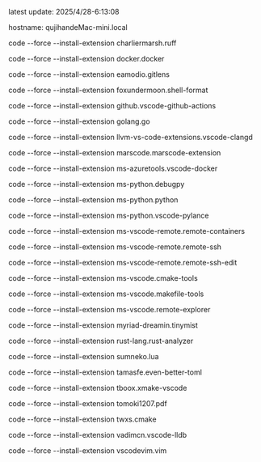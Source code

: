 latest update: 2025/4/28-6:13:08
  
hostname:
qujihandeMac-mini.local
  
code --force --install-extension
charliermarsh.ruff
 
code --force --install-extension
docker.docker
 
code --force --install-extension
eamodio.gitlens
 
code --force --install-extension
foxundermoon.shell-format
 
code --force --install-extension
github.vscode-github-actions
 
code --force --install-extension
golang.go
 
code --force --install-extension
llvm-vs-code-extensions.vscode-clangd
 
code --force --install-extension
marscode.marscode-extension
 
code --force --install-extension
ms-azuretools.vscode-docker
 
code --force --install-extension
ms-python.debugpy
 
code --force --install-extension
ms-python.python
 
code --force --install-extension
ms-python.vscode-pylance
 
code --force --install-extension
ms-vscode-remote.remote-containers
 
code --force --install-extension
ms-vscode-remote.remote-ssh
 
code --force --install-extension
ms-vscode-remote.remote-ssh-edit
 
code --force --install-extension
ms-vscode.cmake-tools
 
code --force --install-extension
ms-vscode.makefile-tools
 
code --force --install-extension
ms-vscode.remote-explorer
 
code --force --install-extension
myriad-dreamin.tinymist
 
code --force --install-extension
rust-lang.rust-analyzer
 
code --force --install-extension
sumneko.lua
 
code --force --install-extension
tamasfe.even-better-toml
 
code --force --install-extension
tboox.xmake-vscode
 
code --force --install-extension
tomoki1207.pdf
 
code --force --install-extension
twxs.cmake
 
code --force --install-extension
vadimcn.vscode-lldb
 
code --force --install-extension
vscodevim.vim
 
